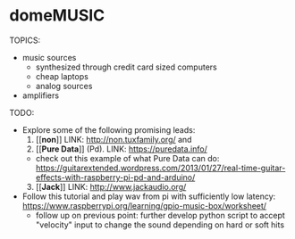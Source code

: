 # domeMUSIC

TOPICS:
- music sources
    - synthesized through credit card sized computers
    - cheap laptops
    - analog sources
- amplifiers

TODO:
- Explore some of the following promising leads:
  1. [[**non**]]  LINK: http://non.tuxfamily.org/    and
  2. [[**Pure Data**]] (Pd).  LINK: https://puredata.info/
    - check out this example of what Pure Data can do:  https://guitarextended.wordpress.com/2013/01/27/real-time-guitar-effects-with-raspberry-pi-pd-and-arduino/
  3. [[**Jack**]] LINK: http://www.jackaudio.org/
- Follow this tutorial and play wav from pi with sufficiently low latency: https://www.raspberrypi.org/learning/gpio-music-box/worksheet/
    + follow up on previous point: further develop python script to accept "velocity" input to change the sound depending on hard or soft hits
